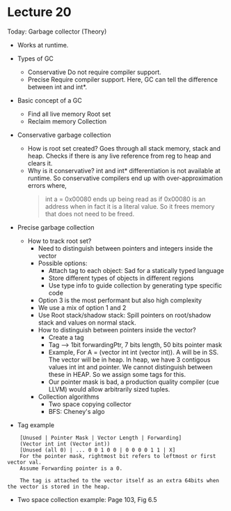 # Lecture 20

Today: Garbage collector (Theory)

- Works at runtime.
- Types of GC
	- Conservative
		Do not require compiler support. 
	- Precise
		Require compiler support. Here, GC can tell the difference between int and int*.
- Basic concept of a GC
	- Find all live memory
		Root set
	- Reclaim memory
		Collection
- Conservative garbage collection
	- How is root set created?
		Goes through all stack memory, stack and heap. Checks if there is any live reference from reg to heap and clears it.
	- Why is it conservative?
		int and int* differentiation is not available at runtime. So conservative compilers end up with over-approximation errors where,
		> int a = 0x00080
		ends up being read as if 0x00080 is an address when in fact it is a literal value. So it frees memory that does not need to be freed.
- Precise garbage collection
	- How to track root set?
		- Need to distinguish between pointers and integers inside the vector
		- Possible options:
			- Attach tag to each object: Sad for a statically typed language
			- Store different types of objects in different regions
			- Use type info to guide collection by generating type specific code
		- Option 3 is the most performant but also high complexity
		- We use a mix of option 1 and 2
		- Use Root stack/shadow stack: Spill pointers on root/shadow stack and values on normal stack.
		- How to distinguish between pointers inside the vector?
			- Create a tag
			- Tag --> 1bit forwardingPtr, 7 bits length, 50 bits pointer mask
			- Example,
			For A = (vector int int (vector int)). A will be in SS. The vector will be in heap. In heap, we have 3 contigous values int int and pointer. We cannot distinguish between these in HEAP. So we assign some tags for this.
			- Our pointer mask is bad, a production quality compiler (cue LLVM) would allow arbitrarily sized tuples.
		- Collection algorithms
			- Two space copying collector
			- BFS: Cheney's algo
			
- Tag example
```
	[Unused | Pointer Mask | Vector Length | Forwarding]
	(Vector int int (Vector int))
	[Unused (all 0) | ... 0 0 1 0 0 | 0 0 0 0 1 1 | X]
	For the pointer mask, rightmost bit refers to leftmost or first vector val.
	Assume Forwarding pointer is a 0.
	
	The tag is attached to the vector itself as an extra 64bits when the vector is stored in the heap.
```

- Two space collection example: Page 103, Fig 6.5
